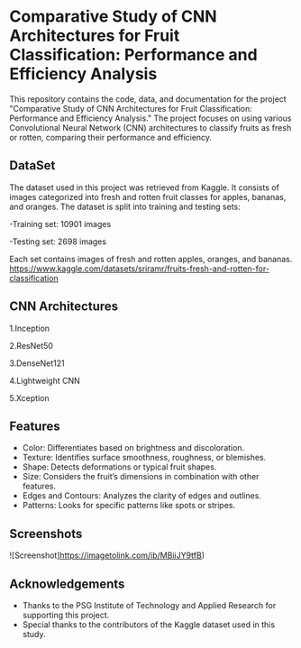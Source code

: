 
# Comparative Study of CNN Architectures for Fruit Classification: Performance and Efficiency Analysis

This repository contains the code, data, and documentation for the project "Comparative Study of CNN Architectures for Fruit Classification: Performance and Efficiency Analysis." The project focuses on using various Convolutional Neural Network (CNN) architectures to classify fruits as fresh or rotten, comparing their performance and efficiency.


## DataSet
The dataset used in this project was retrieved from Kaggle. It consists of images categorized into fresh and rotten fruit classes for apples, bananas, and oranges. The dataset is split into training and testing sets:

-Training set: 10901 images

-Testing set: 2698 images

Each set contains images of fresh and rotten apples, oranges, and bananas.
https://www.kaggle.com/datasets/sriramr/fruits-fresh-and-rotten-for-classification
## CNN Architectures

1.Inception

2.ResNet50

3.DenseNet121

4.Lightweight CNN

5.Xception

## Features

- Color: Differentiates based on brightness and discoloration.
- Texture: Identifies surface smoothness, roughness, or blemishes.
- Shape: Detects deformations or typical fruit shapes.
- Size: Considers the fruit’s dimensions in combination with other features.
- Edges and Contours: Analyzes the clarity of edges and outlines.
- Patterns: Looks for specific patterns like spots or stripes.


## Screenshots

![Screenshot]https://imagetolink.com/ib/MBiiJY9tfB)


## Acknowledgements

 - Thanks to the PSG Institute of Technology and Applied Research for supporting this project.
 - Special thanks to the contributors of the Kaggle dataset used in this study.
